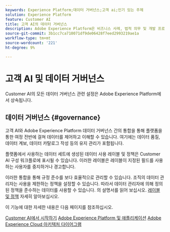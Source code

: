 ```yaml
---
keywords: Experience Platform;데이터 거버넌스;고객 ai;인기 있는 주제
solution: Experience Platform
feature: Customer AI
title: 고객 AI의 데이터 거버넌스
description: Adobe Experience Platform은 비즈니스 사례, 법적 의무 및 개발 프로세스를 준수하기 위해 수집된 경험 데이터를 자신 있게 제어할 수 있는 몇 가지 서비스와 도구를 제공합니다.
source-git-commit: 3b1cc7ca710071df9de06428f7eed2993219ae1a
workflow-type: tm+mt
source-wordcount: '221'
ht-degree: 9%

---
```


# 고객 AI 및 데이터 거버넌스

Customer AI의 모든 데이터 거버넌스 관련 설정은 Adobe Experience Platform에서 상속됩니다.

## 데이터 거버넌스 {#governance}

고객 AI와 Adobe Experience Platform 데이터 거버넌스 간의 통합을 통해 플랫폼을 통한 여정 전반에 걸쳐 데이터를 제어하고 이해할 수 있습니다. 여기에는 데이터 품질, 데이터 계보, 데이터 카탈로그 작성 등의 유지 관리가 포함됩니다.

플랫폼에서 사용하는 데이터 세트에 생성된 데이터 사용 레이블 및 정책은 Customer AI 구성 워크플로에 표시될 수 있습니다. 이러한 레이블은 레이블이 지정된 필드를 사용하는 사용자를 중지하거나 경고합니다.

이러한 통합을 통해 규정 준수를 보다 효율적으로 관리할 수 있습니다. 조직의 데이터 관리자는 사용을 제한하는 정책을 설정할 수 있습니다. 따라서 데이터 관리자에 의해 정의된 정책을 준수하는 데이터를 사용할 수 있습니다. 의 설명서를 읽어 보십시오. [레이블 및 정책](https://experienceleague.adobe.com/docs/analytics-platform/using/cja-dataviews/data-governance.html) 자세히 알아보십시오.

이 기능에 대한 자세한 내용은 다음 페이지를 참조하십시오.

[Customer AI에서 시작하기](../../customer-ai/getting-started.md)
[Adobe Experience Platform 및 애플리케이션](https://experienceleague.adobe.com/docs/blueprints-learn/architecture/architecture-overview/platform-applications.html)
[Adobe Experience Cloud 아키텍처 다이어그램](https://experienceleague.adobe.com/docs/blueprints-learn/architecture/architecture-overview/experience-cloud.html)
